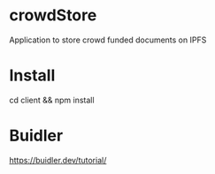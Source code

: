 # crowdStore
Application to store crowd funded documents on IPFS

# Install
cd client && npm install

# Buidler 
https://buidler.dev/tutorial/
